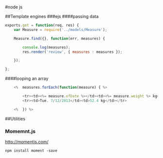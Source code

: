 #node js


##Template engines
###ejs
####passing data
```javascript
exports.get = function(req, res) {
	var Measure = require('../models/Measure');

	Measure.find({}, function(err, measures) {

		console.log(measures);
		res.render('review', { measures : measures });

	});

};
```

####looping an array
```javascript
	<%  measures.forEach(function(measure) { %>

		<tr><td><%= measure.ofDate %></td><td><%= measure.weight %> kg</td></tr>
		<tr><td>Tue. 7/12/2013</td><td>52.4 kg</td></tr>

	<%	}) %>
```

##Utilities
### Momemnt.js
http://momentjs.com/

```
npm install moment -save
```